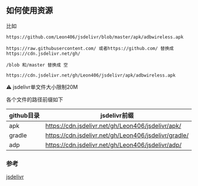 ## 如何使用资源

比如

```
https://github.com/Leon406/jsdelivr/blob/master/apk/adbwireless.apk

https://raw.githubusercontent.com/ 或者https://github.com/ 替换成 https://cdn.jsdelivr.net/gh/

/blob 和/master 替换成 空

https://cdn.jsdelivr.net/gh/Leon406/jsdelivr/apk/adbwireless.apk
```



:warning:   jsdelivr单文件大小限制20M



各个文件的路径前缀如下

| github目录 | jsdelivr前缀                                         |
| ---------- | ---------------------------------------------------- |
| apk        | https://cdn.jsdelivr.net/gh/Leon406/jsdelivr/apk/    |
| gradle     | https://cdn.jsdelivr.net/gh/Leon406/jsdelivr/gradle/ |
| adp        | https://cdn.jsdelivr.net/gh/Leon406/jsdelivr/adp/    |





### 参考

[jsdelivr](https://www.jsdelivr.com/?docs=gh)

